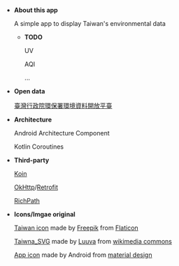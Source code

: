 * **About this app**

  A simple app to display Taiwan's environmental data
  
  * **TODO**
  
    UV
  
    AQI
  
    ...

* **Open data**

  [臺灣行政院環保署環境資料開放平臺](https://data.epa.gov.tw/)

* **Architecture**

  Android Architecture Component
  
  Kotlin Coroutines

* **Third-party**
  
  [Koin](https://github.com/InsertKoinIO/koin)
  
  [OkHttp](https://square.github.io/okhttp/)/[Retrofit](https://square.github.io/retrofit/)

  [RichPath](https://github.com/tarek360/RichPath)
 
 
* **Icons/Imgae original**
  
  [Taiwan icon](https://www.flaticon.com/free-icon/taiwan_24170) made by [Freepik](https://www.flaticon.com/authors/freepik) from [Flaticon](https://www.flaticon.com)
  
  [Taiwna_SVG](https://upload.wikimedia.org/wikipedia/commons/0/06/Taiwan_ROC_political_division_map.svg) made by [Luuva](https://commons.wikimedia.org/wiki/User:A-l%C3%BA-mih) from [wikimedia commons](https://commons.wikimedia.org/wiki/File:Taiwan_ROC_political_division_map.svg)

  [App icon](https://material.io/resources/icons/?style=baseline) made by Android from [material design](https://material.io/)
